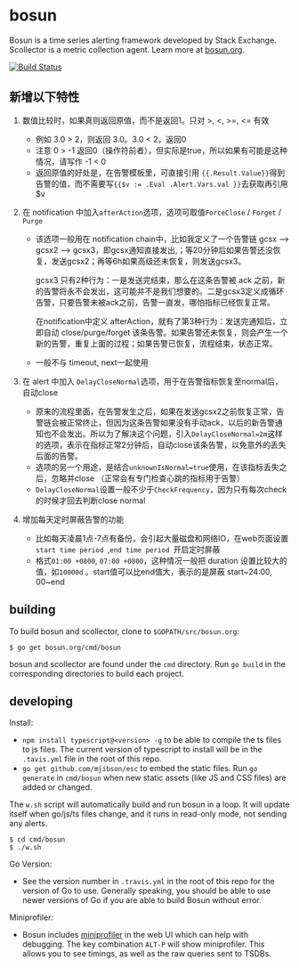 # bosun

Bosun is a time series alerting framework developed by Stack Exchange. Scollector is a metric collection agent. Learn more at [bosun.org](http://bosun.org).

[![Build Status](https://travis-ci.org/bosun-monitor/bosun.svg?branch=master)](https://travis-ci.org/bosun-monitor/bosun/branches)

## 新增以下特性

1. 数值比较时，如果真则返回原值，而不是返回1。只对 >, <, >=, <= 有效

   - 例如 3.0 > 2，则返回 3.0。3.0 < 2，返回0
   - 注意 0 > -1 返回0（操作符前者），但实际是true，所以如果有可能是这种情况，请写作 -1 < 0
   - 返回原值的好处是，在告警模板里，可直接引用 `{{.Result.Value}}`得到告警的值，而不需要写`{{$v := .Eval .Alert.Vars.val }}`去获取再引用 $v

2. 在 notification 中加入`afterAction`选项，选项可取值`ForceClose` / `Forget` / `Purge`

   - 该选项一般用在 notification chain中，比如我定义了一个告警链 gcsx --> gcsx2  --> gcsx3，即gcsx通知直接发出,；等20分钟后如果告警还没恢复，发送gcsx2；再等6h如果高级还未恢复，则发送gcsx3。

     gcsx3 只有2种行为：一是发送完结束，那么在这条告警被 ack 之前，新的告警将永不会发出，这可能并不是我们想要的。二是gcsx3定义成循环告警，只要告警未被ack之前，告警一直发，哪怕指标已经恢复正常。

     在notification中定义 afterAction，就有了第3种行为：发送完通知后，立即自动 close/purge/forget 该条告警。如果告警还未恢复，则会产生一个新的告警，重复上面的过程；如果告警已恢复，流程结束，状态正常。

   - 一般不与 timeout, next一起使用

3. 在 alert 中加入 `DelayCloseNormal`选项，用于在告警指标恢复至normal后，自动close

   - 原来的流程里面，在告警发生之后，如果在发送gcsx2之前恢复正常，告警链会被正常终止，但因为这条告警如果没有手动ack，以后的新告警通知也不会发出。所以为了解决这个问题，引入`DelayCloseNormal=2m`这样的选项，表示在指标正常2分钟后，自动close该条告警，以免意外的丢失后面的告警。
   - 选项的另一个用途，是结合`unknownIsNormal=true`使用，在该指标丢失之后，忽略并close （正常会有专门检查心跳的指标用于告警）
   - `DelayCloseNormal`设置一般不少于`CheckFrequency`，因为只有每次check的时候才回去判断close normal

4. 增加每天定时屏蔽告警的功能

   - 比如每天凌晨1点-7点有备份，会引起大量磁盘和网络IO，在web页面设置 `start time period `,`end time period `开启定时屏蔽
   - 格式`01:00 +0800`, `07:00 +0800`，这种情况一般把 duration  设置比较大的值，如`10000d` 。start值可以比end值大，表示的是屏蔽 start~24:00, 00~end



## building

To build bosun and scollector, clone to `$GOPATH/src/bosun.org`:

```
$ go get bosun.org/cmd/bosun
```

bosun and scollector are found under the `cmd` directory. Run `go build` in the corresponding directories to build each project.

## developing

Install:

* `npm install typescript@<version> -g` to be able to compile the ts files to js files. The current version of typescript to install will be in the `.tavis.yml` file in the root of this repo.
* `go get github.com/mjibson/esc` to embed the static files. Run `go generate` in `cmd/bosun` when new static assets (like JS and CSS files) are added or changed.

The `w.sh` script will automatically build and run bosun in a loop.
It will update itself when go/js/ts files change, and it runs in read-only mode, not sending any alerts.

```
$ cd cmd/bosun
$ ./w.sh
```

Go Version:
  * See the version number in `.travis.yml` in the root of this repo for the version of Go to use. Generally speaking, you should be able to use newer versions of Go if you are able to build Bosun without error.

Miniprofiler:
 * Bosun includes [miniprofiler](https://github.com/MiniProfiler/go) in the web UI which can help with debugging. The key combination `ALT-P` will show miniprofiler. This allows you to see timings, as well as the raw queries sent to TSDBs.

